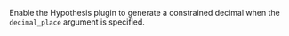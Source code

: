 Enable the Hypothesis plugin to generate a constrained decimal when the `decimal_place` argument is specified.
